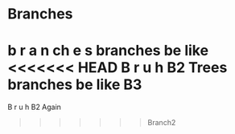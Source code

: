 # Branches
b r a n ch e s
branches be like
<<<<<<< HEAD
B r u h B2
Trees branches be like B3
=======
B r u h B2 Again
>>>>>>> Branch2
